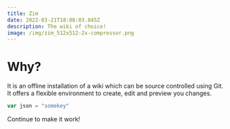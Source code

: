 ```yaml
---
title: Zim
date: 2022-03-21T18:08:03.845Z
description: The wiki of choice!
image: /img/zim_512x512-2x-compressor.png
---
```

# Why?

It is an offline installation of a wiki which can be source controlled using Git. It offers a flexible environment to create, edit and preview you changes.

```javascript
var json = "somekey"
```

Continue to make it work!
